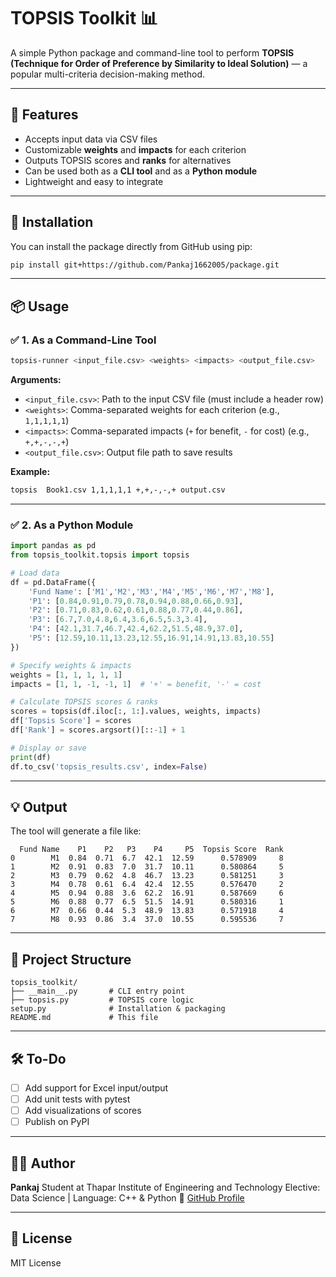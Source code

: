 # TOPSIS Toolkit 📊

A simple Python package and command-line tool to perform **TOPSIS (Technique for Order of Preference by Similarity to Ideal Solution)** — a popular multi-criteria decision-making method.

---

## 🔧 Features

- Accepts input data via CSV files
- Customizable **weights** and **impacts** for each criterion
- Outputs TOPSIS scores and **ranks** for alternatives
- Can be used both as a **CLI tool** and as a **Python module**
- Lightweight and easy to integrate

---

## 🚀 Installation

You can install the package directly from GitHub using pip:

```bash
pip install git+https://github.com/Pankaj1662005/package.git
````

---

## 📦 Usage

### ✅ 1. As a Command-Line Tool

```bash
topsis-runner <input_file.csv> <weights> <impacts> <output_file.csv>
```

**Arguments:**

* `<input_file.csv>`: Path to the input CSV file (must include a header row)
* `<weights>`: Comma-separated weights for each criterion (e.g., `1,1,1,1,1`)
* `<impacts>`: Comma-separated impacts (`+` for benefit, `-` for cost) (e.g., `+,+,-,-,+`)
* `<output_file.csv>`: Output file path to save results

**Example:**

```bash
topsis  Book1.csv 1,1,1,1,1 +,+,-,-,+ output.csv
```

---

### ✅ 2. As a Python Module

```python
import pandas as pd
from topsis_toolkit.topsis import topsis

# Load data
df = pd.DataFrame({
    'Fund Name': ['M1','M2','M3','M4','M5','M6','M7','M8'],
    'P1': [0.84,0.91,0.79,0.78,0.94,0.88,0.66,0.93],
    'P2': [0.71,0.83,0.62,0.61,0.88,0.77,0.44,0.86],
    'P3': [6.7,7.0,4.8,6.4,3.6,6.5,5.3,3.4],
    'P4': [42.1,31.7,46.7,42.4,62.2,51.5,48.9,37.0],
    'P5': [12.59,10.11,13.23,12.55,16.91,14.91,13.83,10.55]
})

# Specify weights & impacts
weights = [1, 1, 1, 1, 1]
impacts = [1, 1, -1, -1, 1]  # '+' = benefit, '-' = cost

# Calculate TOPSIS scores & ranks
scores = topsis(df.iloc[:, 1:].values, weights, impacts)
df['Topsis Score'] = scores
df['Rank'] = scores.argsort()[::-1] + 1

# Display or save
print(df)
df.to_csv('topsis_results.csv', index=False)
```

---


## 💡 Output

The tool will generate a file like:

```csv
  Fund Name    P1    P2   P3    P4     P5  Topsis Score  Rank
0        M1  0.84  0.71  6.7  42.1  12.59      0.578909     8
1        M2  0.91  0.83  7.0  31.7  10.11      0.580864     5
2        M3  0.79  0.62  4.8  46.7  13.23      0.581251     3
3        M4  0.78  0.61  6.4  42.4  12.55      0.576470     2
4        M5  0.94  0.88  3.6  62.2  16.91      0.587669     6
5        M6  0.88  0.77  6.5  51.5  14.91      0.580316     1
6        M7  0.66  0.44  5.3  48.9  13.83      0.571918     4
7        M8  0.93  0.86  3.4  37.0  10.55      0.595536     7
```

---

## 📁 Project Structure

```
topsis_toolkit/
├── __main__.py       # CLI entry point
├── topsis.py         # TOPSIS core logic
setup.py              # Installation & packaging
README.md             # This file
```

---

## 🛠️ To-Do

* [ ] Add support for Excel input/output
* [ ] Add unit tests with pytest
* [ ] Add visualizations of scores
* [ ] Publish on PyPI

---

## 👨‍💻 Author

**Pankaj**
Student at Thapar Institute of Engineering and Technology
Elective: Data Science | Language: C++ & Python
🔗 [GitHub Profile](https://github.com/Pankaj1662005)

---

## 📄 License

MIT License

```
